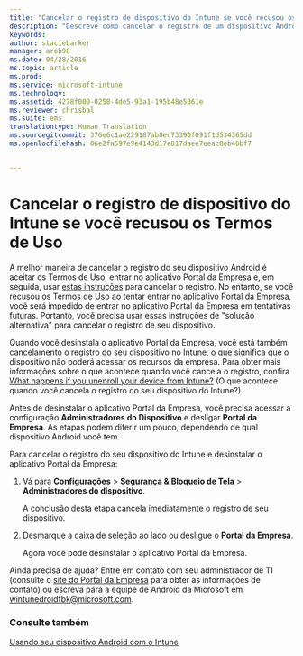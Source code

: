 ```yaml
---
title: "Cancelar o registro de dispositivo do Intune se você recusou os Termos de Uso | Microsoft Intune"
description: "Descreve como cancelar o registro de um dispositivo Android do Intune se você recusou os Termos de Uso e não pode entrar no aplicativo Portal da Empresa"
keywords: 
author: staciebarker
manager: arob98
ms.date: 04/28/2016
ms.topic: article
ms.prod: 
ms.service: microsoft-intune
ms.technology: 
ms.assetid: 4278f000-0258-4de5-93a1-195b48e5061e
ms.reviewer: chrisbal
ms.suite: ems
translationtype: Human Translation
ms.sourcegitcommit: 376e6c1ae229187ab8ec73390f091f1d534365dd
ms.openlocfilehash: 06e2fa597e9e4143d17e817daee7eeac8eb46bf7


---
```



# Cancelar o registro de dispositivo do Intune se você recusou os Termos de Uso

A melhor maneira de cancelar o registro do seu dispositivo Android é aceitar os Termos de Uso, entrar no aplicativo Portal da Empresa e, em seguida, usar [estas instruções](unenroll-your-device-from-intune-android.md) para cancelar o registro. No entanto, se você recusou os Termos de Uso ao tentar entrar no aplicativo Portal da Empresa, você será impedido de entrar no aplicativo Portal da Empresa em tentativas futuras. Portanto, você precisa usar essas instruções de "solução alternativa" para cancelar o registro de seu dispositivo.

Quando você desinstala o aplicativo Portal da Empresa, você está também cancelamento o registro do seu dispositivo no Intune, o que significa que o dispositivo não poderá acessar os recursos da empresa.  Para obter mais informações sobre o que acontece quando você cancela o registro, confira [What happens if you unenroll your device from Intune?](what-happens-if-you-unenroll-your-device-from-intune-android.md) (O que acontece quando você cancela o registro do seu dispositivo do Intune?).

Antes de desinstalar o aplicativo Portal da Empresa, você precisa acessar a configuração **Administradores do Dispositivo** e desligar **Portal da Empresa**. As etapas podem diferir um pouco, dependendo de qual dispositivo Android você tem.

Para cancelar o registro do seu dispositivo do Intune e desinstalar o aplicativo Portal da Empresa:

1.  Vá para **Configurações** &gt; **Segurança &amp; Bloqueio de Tela** &gt; **Administradores do dispositivo**.

    A conclusão desta etapa cancela imediatamente o registro de seu dispositivo.

2.  Desmarque a caixa de seleção ao lado ou desligue o **Portal da Empresa**.

    Agora você pode desinstalar o aplicativo Portal da Empresa.

Ainda precisa de ajuda? Entre em contato com seu administrador de TI (consulte o [site do Portal da Empresa](http://portal.manage.microsoft.com) para obter as informações de contato) ou escreva para a equipe de Android da Microsoft em wintunedroidfbk@microsoft.com.


### Consulte também
[Usando seu dispositivo Android com o Intune](using-your-android-device-with-intune.md)


<!--HONumber=Jul16_HO3-->



